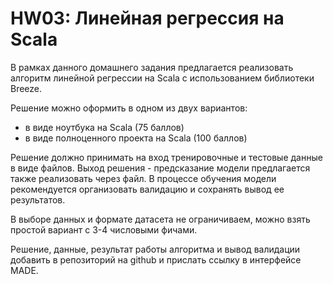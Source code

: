 # HW03: Линейная регрессия на Scala

В рамках данного домашнего задания предлагается реализовать алгоритм линейной регрессии на Scala с использованием
библиотеки Breeze.

Решение можно оформить в одном из двух вариантов:
- в виде ноутбука на Scala (75 баллов)
- в виде полноценного проекта на Scala (100 баллов)

Решение должно принимать на вход тренировочные и тестовые данные в виде файлов. Выход решения - предсказание модели
предлагается также реализовать через файл. В процессе обучения модели рекомендуется организовать валидацию и
сохранять вывод ее результатов.

В выборе данных и формате датасета не ограничиваем, можно взять простой вариант с 3-4 числовыми фичами.

Решение, данные, результат работы алгоритма и вывод валидации добавить в репозиторий на github и прислать ссылку в
интерфейсе MADE.